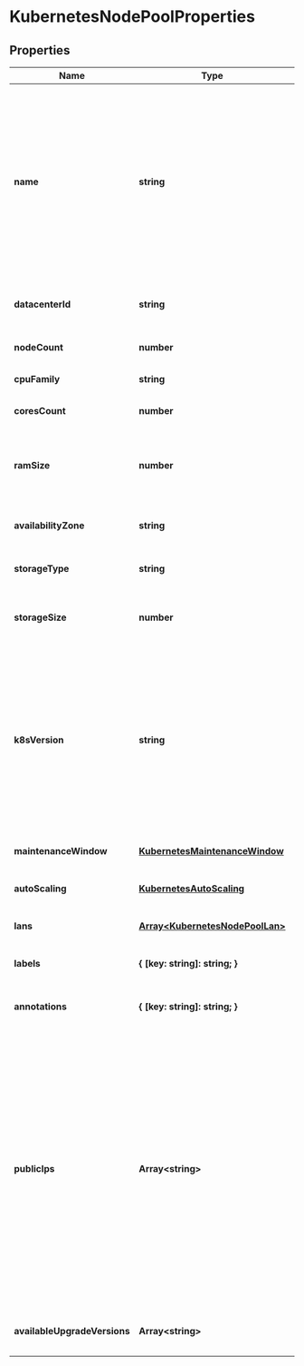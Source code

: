 # KubernetesNodePoolProperties

## Properties
| Name | Type | Description | Notes |
| ------------ | ------------- | ------------- | ------------- |
| **name** | **string** | A Kubernetes node pool name. Valid Kubernetes node pool name must be 63 characters or less and must be empty or begin and end with an alphanumeric character ([a-z0-9A-Z]) with dashes (-), underscores (_), dots (.), and alphanumerics between. | [default to undefined] |
| **datacenterId** | **string** | A valid ID of the data center, to which user has access. | [default to undefined] |
| **nodeCount** | **number** | The number of nodes that make up the node pool. | [default to undefined] |
| **cpuFamily** | **string** | A valid CPU family name. | [default to undefined] |
| **coresCount** | **number** | The number of cores for the node. | [default to undefined] |
| **ramSize** | **number** | The RAM size for the node. Must be set in multiples of 1024 MB, with minimum size is of 2048 MB. | [default to undefined] |
| **availabilityZone** | **string** | The availability zone in which the target VM should be provisioned. | [default to undefined] |
| **storageType** | **string** | The type of hardware for the volume. | [default to undefined] |
| **storageSize** | **number** | The size of the volume in GB. The size should be greater than 10GB. | [default to undefined] |
| **k8sVersion** | **string** | The Kubernetes version the nodepool is running. This imposes restrictions on what Kubernetes versions can be run in a cluster\'s nodepools. Additionally, not all Kubernetes versions are viable upgrade targets for all prior versions. | [optional] [default to undefined] |
| **maintenanceWindow** | [**KubernetesMaintenanceWindow**](KubernetesMaintenanceWindow.md) |  | [optional] [default to undefined] |
| **autoScaling** | [**KubernetesAutoScaling**](KubernetesAutoScaling.md) |  | [optional] [default to undefined] |
| **lans** | [**Array&lt;KubernetesNodePoolLan&gt;**](KubernetesNodePoolLan.md) | array of additional LANs attached to worker nodes | [optional] [default to undefined] |
| **labels** | **{ [key: string]: string; }** | map of labels attached to node pool. | [optional] [default to undefined] |
| **annotations** | **{ [key: string]: string; }** | map of annotations attached to node pool. | [optional] [default to undefined] |
| **publicIps** | **Array&lt;string&gt;** | Optional array of reserved public IP addresses to be used by the nodes. IPs must be from same location as the data center used for the node pool. The array must contain one extra IP than maximum number of nodes could be. (nodeCount+1 if fixed node amount or maxNodeCount+1 if auto scaling is used) The extra provided IP Will be used during rebuilding of nodes. | [optional] [default to undefined] |
| **availableUpgradeVersions** | **Array&lt;string&gt;** | List of available versions for upgrading the node pool. | [optional] [default to undefined] |


